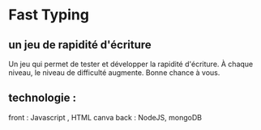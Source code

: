 # Fast Typing

## un jeu de rapidité d'écriture

Un jeu qui permet de tester et développer la rapidité d'écriture. À chaque niveau, le niveau de difficulté augmente. 
Bonne chance à vous.

## technologie :

front : Javascript , HTML canva
back : NodeJS, mongoDB